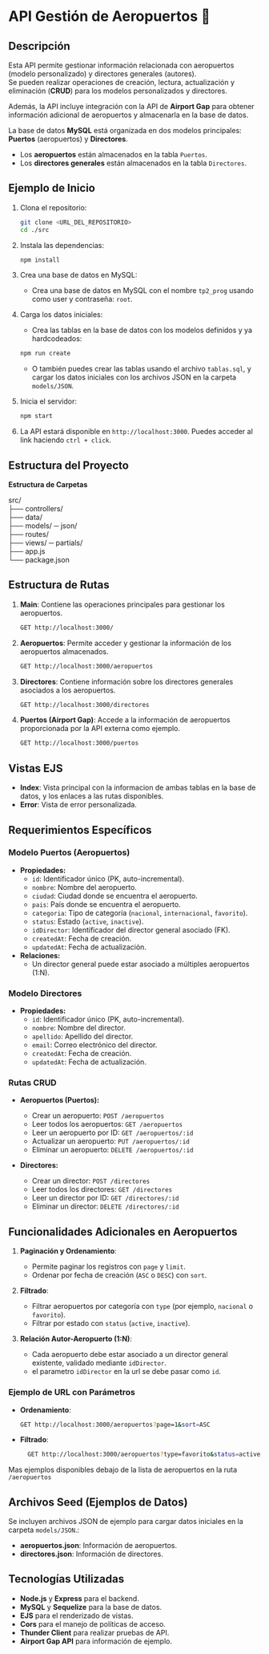 # API Gestión de Aeropuertos 🛫

## Descripción
Esta API permite gestionar información relacionada con aeropuertos (modelo personalizado) y directores generales (autores).  
Se pueden realizar operaciones de creación, lectura, actualización y eliminación (**CRUD**) para los modelos personalizados y directores.

Además, la API incluye integración con la API de **Airport Gap** para obtener información adicional de aeropuertos y almacenarla en la base de datos.

La base de datos **MySQL** está organizada en dos modelos principales: **Puertos** (aeropuertos) y **Directores**.  
- Los **aeropuertos** están almacenados en la tabla `Puertos`.
- Los **directores generales** están almacenados en la tabla `Directores`.

## Ejemplo de Inicio
1. Clona el repositorio:
   ```bash
   git clone <URL_DEL_REPOSITORIO>
   cd ./src 
   ```
2. Instala las dependencias:
   ```bash
   npm install
   ```
3. Crea una base de datos en MySQL:
    - Crea una base de datos en MySQL con el nombre `tp2_prog` usando como user y contraseña: `root`.

4. Carga los datos iniciales:
   - Crea las tablas en la base de datos con los modelos definidos y ya hardcodeados: 
   ```bash
   npm run create  
   ```
   - O también puedes crear las tablas usando el archivo `tablas.sql`, y cargar los datos iniciales con los archivos JSON en la carpeta `models/JSON`.

5. Inicia el servidor:
   ```bash
   npm start
   ```

6. La API estará disponible en `http://localhost:3000`. Puedes acceder al link haciendo `ctrl + click`. 

## Estructura del Proyecto
**Estructura de Carpetas**

src/<br>
├── controllers/<br>
├── data/<br>
├── models/ ─ json/<br>
├── routes/<br>
├── views/ ─ partials/<br>
├── app.js<br>
└── package.json

## Estructura de Rutas
1. **Main**: Contiene las operaciones principales para gestionar los aeropuertos.
   ```bash
   GET http://localhost:3000/
   ```

2. **Aeropuertos**: Permite acceder y gestionar la información de los aeropuertos almacenados.
   ```bash
   GET http://localhost:3000/aeropuertos
   ```

3. **Directores**: Contiene información sobre los directores generales asociados a los aeropuertos.
   ```bash
   GET http://localhost:3000/directores
   ```

4. **Puertos (Airport Gap)**: Accede a la información de aeropuertos proporcionada por la API externa como ejemplo.
   ```bash
   GET http://localhost:3000/puertos
   ```

## Vistas EJS
- **Index**: Vista principal con la informacion de ambas tablas en la base de datos, y los enlaces a las rutas disponibles.
- **Error**: Vista de error personalizada.

## Requerimientos Específicos

### **Modelo Puertos (Aeropuertos)**
- **Propiedades:**
  - `id`: Identificador único (PK, auto-incremental).
  - `nombre`: Nombre del aeropuerto.
  - `ciudad`: Ciudad donde se encuentra el aeropuerto.
  - `pais`: País donde se encuentra el aeropuerto.
  - `categoria`: Tipo de categoría (`nacional`, `internacional`, `favorito`).
  - `status`: Estado (`active`, `inactive`).
  - `idDirector`: Identificador del director general asociado (FK).
  - `createdAt`: Fecha de creación.
  - `updatedAt`: Fecha de actualización.
- **Relaciones:**
  - Un director general puede estar asociado a múltiples aeropuertos (1:N).

### **Modelo Directores**
- **Propiedades:**
  - `id`: Identificador único (PK, auto-incremental).
  - `nombre`: Nombre del director.
  - `apellido`: Apellido del director.
  - `email`: Correo electrónico del director.
  - `createdAt`: Fecha de creación.
  - `updatedAt`: Fecha de actualización.

### **Rutas CRUD**
- **Aeropuertos (Puertos):**
  - Crear un aeropuerto: `POST /aeropuertos`
  - Leer todos los aeropuertos: `GET /aeropuertos`
  - Leer un aeropuerto por ID: `GET /aeropuertos/:id`
  - Actualizar un aeropuerto: `PUT /aeropuertos/:id`
  - Eliminar un aeropuerto: `DELETE /aeropuertos/:id`

- **Directores:**
  - Crear un director: `POST /directores`
  - Leer todos los directores: `GET /directores`
  - Leer un director por ID: `GET /directores/:id`
  - Eliminar un director: `DELETE /directores/:id`

## Funcionalidades Adicionales en Aeropuertos
1. **Paginación y Ordenamiento**:
   - Permite paginar los registros con `page` y `limit`.
   - Ordenar por fecha de creación (`ASC` o `DESC`) con `sort`.

2. **Filtrado**:
   - Filtrar aeropuertos por categoría con `type` (por ejemplo, `nacional` o `favorito`).
   - Filtrar por estado con `status` (`active`, `inactive`).

3. **Relación Autor-Aeropuerto (1:N)**:
   - Cada aeropuerto debe estar asociado a un director general existente, validado mediante `idDirector`.
   - el parametro `idDirector` en la url se debe pasar como `id`. 

### Ejemplo de URL con Parámetros
- **Ordenamiento**:
  ```bash
  GET http://localhost:3000/aeropuertos?page=1&sort=ASC
  ```
- **Filtrado**:
  ```bash
    GET http://localhost:3000/aeropuertos?type=favorito&status=active&id=1

Mas ejemplos disponibles debajo de la lista de aeropuertos en la ruta `/aeropuertos`  

## Archivos Seed (Ejemplos de Datos) 
Se incluyen archivos JSON de ejemplo para cargar datos iniciales en la carpeta `models/JSON`.:
- **aeropuertos.json**: Información de aeropuertos.
- **directores.json**: Información de directores.

## Tecnologías Utilizadas
- **Node.js** y **Express** para el backend.
- **MySQL** y **Sequelize** para la base de datos.
- **EJS** para el renderizado de vistas.
- **Cors** para el manejo de políticas de acceso.
- **Thunder Client** para realizar pruebas de API.
- **Airport Gap API** para información de ejemplo.
